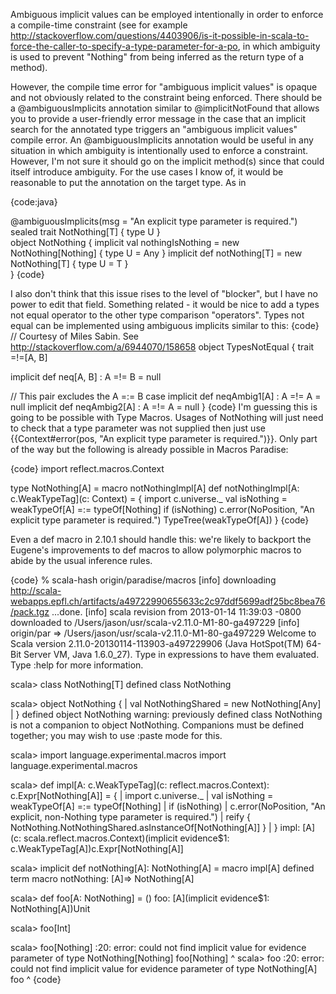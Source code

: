 Ambiguous implicit values can be employed intentionally in order to enforce a compile-time constraint (see for example http://stackoverflow.com/questions/4403906/is-it-possible-in-scala-to-force-the-caller-to-specify-a-type-parameter-for-a-po, in which ambiguity is used to prevent "Nothing" from being inferred as the return type of a method).

However, the compile time error for "ambiguous implicit values" is opaque and not obviously related to the constraint being enforced.  There should be a @ambiguousImplicits annotation similar to @implicitNotFound that allows you to provide a user-friendly error message in the case that an implicit search for the annotated type triggers an "ambiguous implicit values" compile error.
An @ambiguousImplicits annotation would be useful in any situation in which ambiguity is intentionally used to enforce a constraint. However, I'm not sure it should go on the implicit method(s) since that could itself introduce ambiguity. For the use cases I know of, it would be reasonable to put the annotation on the target type. As in

{code:java}

@ambiguousImplicits(msg = "An explicit type parameter is required.")
sealed trait NotNothing[T] { type U }                                          
object NotNothing {
   implicit val nothingIsNothing = new NotNothing[Nothing] { type U = Any }
   implicit def notNothing[T] = new NotNothing[T] { type U = T }           
}
{code}

I also don't think that this issue rises to the level of "blocker", but I have no power to edit that field.
Something related - it would be nice to add a types not equal operator to the other type comparison "operators".  Types not equal can be implemented using ambiguous implicits similar to this:
{code}
// Courtesy of Miles Sabin.  See http://stackoverflow.com/a/6944070/158658
object TypesNotEqual {
  trait =!=[A, B]
 
  implicit def neq[A, B] : A =!= B = null
 
  // This pair excludes the A =:= B case
  implicit def neqAmbig1[A] : A =!= A = null
  implicit def neqAmbig2[A] : A =!= A = null
}
{code}
I'm guessing this is going to be possible with Type Macros. Usages of NotNothing will just need to check that a type parameter was not supplied then just use {{Context#error(pos, "An explicit type parameter is required.")}}.
Only part of the way but the following is already possible in Macros Paradise:

{code}
import reflect.macros.Context

type NotNothing[A] = macro notNothingImpl[A]
def notNothingImpl[A: c.WeakTypeTag](c: Context) = {
  import c.universe._
  val isNothing = weakTypeOf[A] =:= typeOf[Nothing]
  if (isNothing)
    c.error(NoPosition, "An explicit type parameter is required.")
  TypeTree(weakTypeOf[A])
}
{code}

Even a def macro in 2.10.1 should handle this: we're likely to backport the Eugene's improvements to def macros to allow polymorphic macros to abide by the usual inference rules.

{code}
% scala-hash origin/paradise/macros
[info] downloading http://scala-webapps.epfl.ch/artifacts/a49722990655633c2c97ddf5699adf25bc8bea76/pack.tgz ...done.
[info] scala revision from 2013-01-14 11:39:03 -0800 downloaded to /Users/jason/usr/scala-v2.11.0-M1-80-ga497229
[info] origin/par => /Users/jason/usr/scala-v2.11.0-M1-80-ga497229
Welcome to Scala version 2.11.0-20130114-113903-a497229906 (Java HotSpot(TM) 64-Bit Server VM, Java 1.6.0_27).
Type in expressions to have them evaluated.
Type :help for more information.

scala> class NotNothing[T]
defined class NotNothing

scala> object NotNothing {
     |   val NotNothingShared = new NotNothing[Any]
     | } 
defined object NotNothing
warning: previously defined class NotNothing is not a companion to object NotNothing.
Companions must be defined together; you may wish to use :paste mode for this.

scala> import language.experimental.macros
import language.experimental.macros

scala> def impl[A: c.WeakTypeTag](c: reflect.macros.Context): c.Expr[NotNothing[A]] = {
     |   import c.universe._
     |   val isNothing = weakTypeOf[A] =:= typeOf[Nothing]
     |   if (isNothing)
     |     c.error(NoPosition, "An explicit, non-Nothing type parameter is required.")
     |   reify { NotNothing.NotNothingShared.asInstanceOf[NotNothing[A]] }
     | }
impl: [A](c: scala.reflect.macros.Context)(implicit evidence$1: c.WeakTypeTag[A])c.Expr[NotNothing[A]]

scala> implicit def notNothing[A]: NotNothing[A] = macro impl[A]
defined term macro notNothing: [A]=> NotNothing[A]

scala> def foo[A: NotNothing] = ()
foo: [A](implicit evidence$1: NotNothing[A])Unit

scala> foo[Int]

scala> foo[Nothing]
<console>:20: error: could not find implicit value for evidence parameter of type NotNothing[Nothing]
              foo[Nothing]
                 ^
scala> foo
<console>:20: error: could not find implicit value for evidence parameter of type NotNothing[A]
              foo
              ^
{code}
